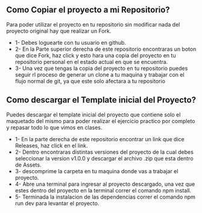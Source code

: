 ## Como Copiar el proyecto a mi Repositorio?

Para poder utilizar el proyecto en tu repositorio sin modificar nada del proyecto original hay que realizar un Fork.

- 1- Debes loguearte con tu usuario en github.
- 2- En la Parte superior derecha de este repositorio encontraras un boton que dice Fork, haz click y esto hara una copia del proyecto en tu repositorio personal en el estado actual en que se encuentra.
- 3- Una vez que tengas la copia del proyecto en tu repositorio puedes seguir rl proceso de generar un clone a tu maquina y trabajar con el flujo normal de git, ya que este solo afectara a tu repositorio

## Como descargar el Template inicial del Proyecto?

Puedes descargar el template inicial del proyecto que contiene solo el maquetado del mismo para poder realizar el ejercicio practico por completo y repasar todo lo que vimos en clases.

- 1- En la parte derecha de este repositorio encontrar un link que dice Releases, haz click en el link.
- 2- Dentro encontraras distintas versiones del proyecto de la cual debes seleccionar la version v1.0.0 y descargar el archivo .zip que esta dentro de Assets.
- 3- descomprime la carpeta en tu maquina donde vas a trabajar el proyecto.
- 4- Abre una terminal para ingresar al proyecto descargado, una vez que estes dentro del proyecto en la terminal correr el comando npm install.
- 5- Terminada la instalacion de las dependencias correr el comando npm run dev para levantar el proyecto.
    


